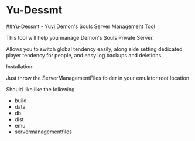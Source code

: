 # Yu-Dessmt
##Yu-Dessmt - Yuvi Demon's Souls Server Management Tool

This tool will help you manage Demon's Souls Private Server.

Allows you to switch global tendency easily, along side setting dedicated player tendency for people, and easy log backups and deletions. 

Installation:

Just throw the ServerManagementFiles folder in your emulator root location

Should like like the following
- build
- data
- db
- dist
- emu
- servermanagementfiles
